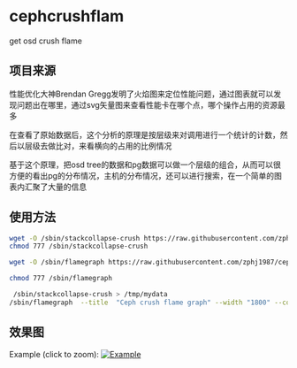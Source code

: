 # cephcrushflam
get osd crush flame

## 项目来源
性能优化大神Brendan Gregg发明了火焰图来定位性能问题，通过图表就可以发现问题出在哪里，通过svg矢量图来查看性能卡在哪个点，哪个操作占用的资源最多

在查看了原始数据后，这个分析的原理是按层级来对调用进行一个统计的计数，然后以层级去做比对，来看横向的占用的比例情况

基于这个原理，把osd tree的数据和pg数据可以做一个层级的组合，从而可以很方便的看出pg的分布情况，主机的分布情况，还可以进行搜索，在一个简单的图表内汇聚了大量的信息

## 使用方法
```bash
wget -O /sbin/stackcollapse-crush https://raw.githubusercontent.com/zphj1987/cephcrushflam/master/stackcollapse-crush.py
chmod 777 /sbin/stackcollapse-crush

wget -O /sbin/flamegraph https://raw.githubusercontent.com/zphj1987/cephcrushflam/master/flamegraph.pl

chmod 777 /sbin/flamegraph

 /sbin/stackcollapse-crush > /tmp/mydata
/sbin/flamegraph  --title  "Ceph crush flame graph" --width "1800" --countname "num" /tmp/mydata > /tmp/mycrush.svg
```
## 效果图
Example (click to zoom):
[![Example](http://7xweck.com1.z0.glb.clouddn.com/mycrush.sv)](http://7xweck.com1.z0.glb.clouddn.com/mycrush.svg)

